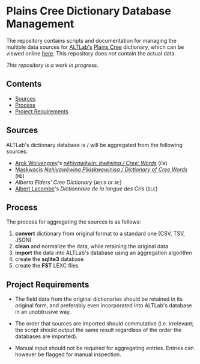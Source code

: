 # Plains Cree Dictionary Database Management

The repository contains scripts and documentation for managing the multiple data sources for [ALTLab's][ALTLab] [Plains Cree][Cree] dictionary, which can be viewed online [here][Itwewina]. This repository does _not_ contain the actual data.

_This repository is a work in progress._

## Contents
<!-- TOC -->

- [Sources](#sources)
- [Process](#process)
- [Project Requirements](#project-requirements)

<!-- /TOC -->

## Sources

ALTLab's dictionary database is / will be aggregated from the following sources:

* [Arok Wolvengrey][Arok]'s [_nêhiyawêwin: itwêwina / Cree: Words_][CreeWords] (`CW`)
* [Maskwacîs][Maskwacis] [_Nehiyawêwina Pîkiskwewinisa / Dictionary of Cree Words_][MaskwacîsDictionary] (`MD`)
* _Alberta Elders' Cree Dictionary_ (`AECD` or `AE`)
* [Albert Lacombe][Lacombe]'s _Dictionnaire de la langue des Cris_ (`DLC`)

## Process

The process for aggregating the sources is as follows:

1. **convert** dictionary from original format to a standard one (CSV, TSV, JSON)
2. **clean** and normalize the data, while retaining the original data
3. **import** the data into ALTLab's database using an aggregation algorithm
4. create the **sqlite3** database
5. create the **FST** LEXC files

## Project Requirements

* The field data from the original dictionaries should be retained in its original form, and preferably even incorporated into ALTLab's database in an unobtrusive way.

* The order that sources are imported should commutative (i.e. irrelevant; the script should output the same result regardless of the order the databases are imported).

* Manual input should not be required for aggregating entries. Entries can however be flagged for manual inspection.

<!-- Links -->
[ALTLab]:    https://github.com/UAlbertaALTLab
[Arok]:      https://www.fnuniv.ca/academic/faculty/dr-arok-wolvengrey/
[Cree]:      https://en.wikipedia.org/wiki/Plains_Cree
[Itwewina]:  https://sapir.artsrn.ualberta.ca/cree-dictionary/
[Lacombe]:   https://en.wikipedia.org/wiki/Albert_Lacombe
[Maskwacis]: https://en.wikipedia.org/wiki/Maskwacis
[CreeWords]: https://uofrpress.ca/Books/C/Cree-Words
[MaskwacîsDictionary]: https://www.altlab.dev/maskwacis/dictionary.html
